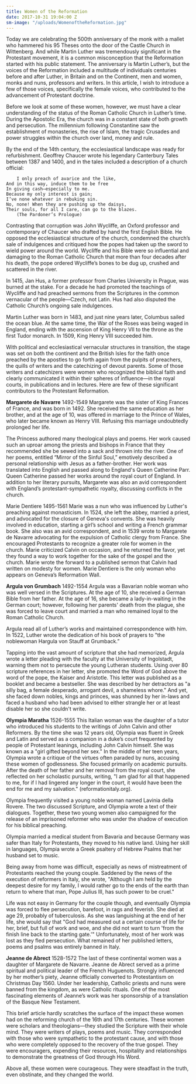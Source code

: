 ```yaml
---
title: Women of the Reformation
date: 2017-10-31 19:04:00 Z
sm-image: "/uploads/WomenoftheReformation.jpg"
---
```


Today we are celebrating the 500th anniversary of the monk with a mallet who hammered his 95 Theses onto the door of the Castle Church in Wittenberg. And while Martin Luther was tremendously significant in the Protestant movement, it is a common misconception that the Reformation started with his public statement. The anniversary is Martin Luther’s, but the voices of the Reformation included a multitude of individuals centuries before and after Luther, in Britain and on the Continent, men and women, monks and nuns, professors and writers. In this article, I wish to introduce a few of those voices, specifically the female voices, who contributed to the advancement of Protestant doctrine. 

Before we look at some of these women, however, we must have a clear understanding of the status of the Roman Catholic Church in Luther’s time. During the Apostolic Era, the church was in a constant state of both growth and persecution. The millennium following Constantine saw the establishment of monasteries, the rise of Islam, the tragic Crusades and power struggles within the church over land, money and rule.

By the end of the 14th century, the ecclesiastical landscape was ready for refurbishment. Geoffrey Chaucer wrote his legendary Canterbury Tales between 1387 and 1400, and in the tales included a description of a church official: 

        I only preach of avarice and the like,
	And in this way, induce them to be free
	In giving cash—especially to me.
	Because my only interest is gain;
	I’ve none whatever in rebuking sin.
	No, none! When they are pushing up the daisys,
	Their souls, for all I care, can go to the blazes.
		(The Pardoner’s Prologue)

Contrasting that corruption was John Wycliffe, an Oxford professor and contemporary of Chaucer who drafted by hand the first English Bible. He opposed the ecclesiastical structure of the church, condemned the church’s sale of indulgences and critiqued how the popes had taken up the sword to wield power around the world. Wycliffe and his Bible were so influential and damaging to the Roman Catholic Church that more than four decades after his death, the pope ordered Wycliffe’s bones to be dug up, crushed and scattered in the river.

In 1415, Jan Hus, a former professor from Charles University in Prague, was burned at the stake. For a decade he had promoted the teachings of Wycliffe and had preached sermons from the Scriptures in the common vernacular of the people—Czech, not Latin. Hus had also disputed the Catholic Church’s ongoing sale indulgences. 

Martin Luther was born in 1483, and just nine years later, Columbus sailed the ocean blue. At the same time, the War of the Roses was being waged in England, ending with the ascension of King Henry VII to the throne as the first Tudor monarch. In 1509, King Henry VIII succeeded him. 

With political and ecclesiastical vernacular structures in transition, the stage was set on both the continent and the British Isles for the faith once preached by the apostles to go forth again from the pulpits of preachers, the quills of writers and the catechizing of devout parents. Some of those writers and catechizers were women who recognized the biblical faith and clearly communicated it within their spheres of influence—in the royal courts, in publications and in lectures. Here are few of these significant contributors to the Protestant Reformation.

**Margarete de Navarre** 1492-1549
Margarete was the sister of King Frances of France, and was born in 1492. She received the same education as her brother, and at the age of 10, was offered in marriage to the Prince of Wales, who later became known as Henry VIII. Refusing this marriage undoubtedly prolonged her life.

The Princess authored many theological plays and poems. Her work caused such an uproar among the priests and bishops in France that they recommended she be sewed into a sack and thrown into the river. One of her poems, entitled “Mirror of the Sinful Soul,” emotively described a personal relationship with Jesus as a father-brother. Her work was translated into English and passed along to England's Queen Catherine Parr. Queen Catherine passed her works around the royal court of England. In addition to her literary pursuits, Margarete was also an avid correspondent with England’s protestant-sympathetic royalty, discussing conflicts in the church.

Marie Dentiere 1495-1561 
Marie was a nun who was influenced by Luther's preaching against monasticism. In 1524, she left the abbey, married a priest, and advocated for the closure of Geneva's convents. She was heavily involved in education, starting a girl’s school and writing a French grammar book. She also was an avid correspondent, and in 1539 wrote to Margarete de Navarre advocating for the expulsion of Catholic clergy from France. She encouraged Protestants to recognize a greater role for women in the church. Marie criticized Calvin on occasion, and he returned the favor, yet they found a way to work together for the sake of the gospel and the church. Marie wrote the forward to a published sermon that Calvin had written on modesty for women. Marie Dentiere is the only woman who appears on Geneva’s Reformation Wall.

**Argula von Grumbach** 1492-1554
Argula was a Bavarian noble woman who was well versed in the Scriptures. At the age of 10, she received a German Bible from her father. At the age of 16, she became a lady-in-waiting in the German court; however, following her parents' death from the plague, she was forced to leave court and married a man who remained loyal to the Roman Catholic Church. 

Argula read all of Luther’s works and maintained correspondence with him. In 1522, Luther wrote the dedication of his book of prayers to "the noblewoman Hargula von Stauff at Grumback.” 

Tapping into the vast amount of scripture that she had memorized, Argula wrote a letter pleading with the faculty at the University of Ingolstadt, warning them not to persecute the young Lutheran students. Using over 80 scripture references in her letter, she promoted the Word of God above the word of the pope, the Kaiser and Aristotle. This letter was published as a booklet and became a bestseller. She was described by her detractors as "a silly bag, a female desperado, arrogant devil, a shameless whore." And yet, she faced down nobles, kings and princes, was shunned by her in-laws and faced a husband who had been advised to either strangle her or at least disable her so she couldn't write.

**Olympia Maratha** 1526-1555 
This Italian woman was the daughter of a tutor who introduced his students to the writings of John Calvin and other Reformers. By the time she was 12 years old, Olympia was fluent in Greek and Latin and served as a companion in a duke’s court frequented by people of Protestant leanings, including John Calvin himself. She was known as a "girl gifted beyond her sex." In the middle of her teen years, Olympia wrote a critique of the virtues often paraded by nuns, accusing these women of godlessness. She focused primarily on academic pursuits. After the death of her father and her removal from the royal court, she reflected on her scholastic pursuits, writing, "I am glad for all that happened to me, for if I had lingered any longer in the court, it would have been the end for me and my salvation." (reformationitaly.org).

Olympia frequently visited a young noble woman named Lavinia della Rovere. The two discussed Scripture, and Olympia wrote a text of their dialogues. Together, these two young women also campaigned for the release of an imprisoned reformer who was under the shadow of execution for his biblical preaching. 

Olympia married a medical student from Bavaria and because Germany was safer than Italy for Protestants, they moved to his native land. Using her skill in languages, Olympia wrote a Greek psaltery of Hebrew Psalms that her husband set to music.

Being away from home was difficult, especially as news of mistreatment of Protestants reached the young couple. Saddened by the news of the execution of reformers in Italy, she wrote, "Although I am held by the deepest desire for my family, I would rather go to the ends of the earth than return to where that man, Pope Julius III, has such power to be cruel."

Life was not easy in Germany for the couple though, and eventually Olympia was forced to flee persecution, barefoot, in rags and feverish. She died at age 29, probably of tuberculosis. As she was languishing at the end of her life, she would say that "God had measured out a certain course of life for her, brief, but full of work and woe, and she did not want to turn 'from the finish line back to the starting gate.'" Unfortunately, most of her work was lost as they fled persecution. What remained of her published letters, poems and psalms was entirely banned in Italy.

**Jeanne de Abrect** 1528-1572
The last of these continental women was a daughter of Margarete de Navarre. Jeanne de Abrect served as a prime spiritual and political leader of the French Huguenots. Strongly influenced by her mother’s piety, Jeanne officially converted to Protestantism on Christmas Day 1560.
Under her leadership, Catholic priests and nuns were banned from the kingdom, as were Catholic rituals. One of the most fascinating elements of Jeanne’s work was her sponsorship of a translation of the Basque New Testament.

This brief article hardly scratches the surface of the impact these women had on the reforming church of the 16th and 17th centuries. These women were scholars and theologians—they studied the Scripture with their whole mind. They were writers of plays, poems and music. They corresponded with those who were sympathetic to the protestant cause, and with those who were completely opposed to the recovery of the true gospel. They were encouragers, expending their resources, hospitality and relationships to demonstrate the greatness of God through His Word.

Above all, these women were courageous. They were steadfast in the truth, even obstinate, and they changed the world. 
